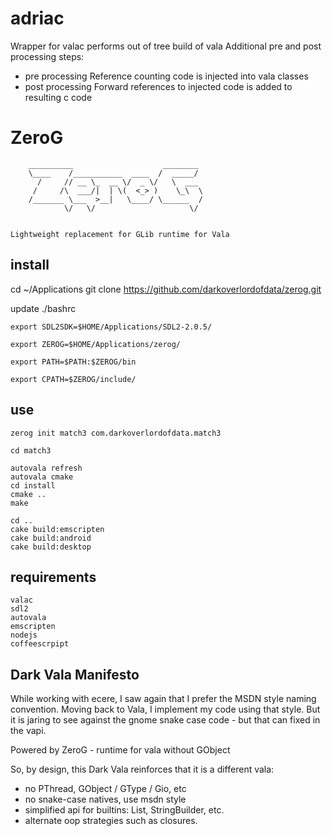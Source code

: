 # adriac
Wrapper for valac performs out of tree build of vala
Additional pre and post processing steps:

* pre processing 
    Reference counting code is injected into vala classes
* post processing
    Forward references to injected code is added to resulting c code

# ZeroG


        __________                    ________ 
        \____    /___________  ____  /  _____/ 
          /     // __ \_  __ \/  _ \/   \  ___ 
         /     /\  ___/|  | \(  <_> )    \_\  \
        /_______ \___  >__|   \____/ \______  /
                \/   \/                     \/ 


    Lightweight replacement for GLib runtime for Vala

## install

cd ~/Applications
git clone https://github.com/darkoverlordofdata/zerog.git

update ./bashrc

    export SDL2SDK=$HOME/Applications/SDL2-2.0.5/

    export ZEROG=$HOME/Applications/zerog/

    export PATH=$PATH:$ZEROG/bin

    export CPATH=$ZEROG/include/


## use

    zerog init match3 com.darkoverlordofdata.match3

    cd match3

    autovala refresh
    autovala cmake
    cd install
    cmake ..
    make
    
    cd ..
    cake build:emscripten
    cake build:android
    cake build:desktop
    
## requirements

    valac
    sdl2
    autovala
    emscripten
    nodejs
    coffeescrpipt

## Dark Vala Manifesto


While working with ecere, I saw again that I prefer the MSDN style naming convention.
Moving back to Vala, I implement my code using that style. But it is jaring to see 
against the gnome snake case code - but that can fixed in the vapi.

Powered by ZeroG - runtime for vala without GObject

So, by design, this Dark Vala reinforces that it is a different vala:

* no PThread, GObject / GType / Gio, etc
* no snake-case natives, use msdn style
* simplified api for builtins: List, StringBuilder, etc.
* alternate oop strategies such as closures.


